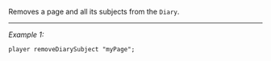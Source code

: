 Removes a page and all its subjects from the `Diary`.


---
*Example 1:*
```sqf
player removeDiarySubject "myPage";
```